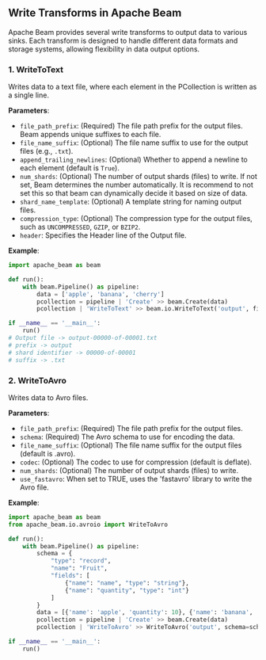 ## Write Transforms in Apache Beam

Apache Beam provides several write transforms to output data to various sinks. Each transform is designed to handle different data formats and storage systems, allowing flexibility in data output options.

### 1. WriteToText

Writes data to a text file, where each element in the PCollection is written as a single line.

**Parameters**:
- `file_path_prefix`: (Required) The file path prefix for the output files. Beam appends unique suffixes to each file.
- `file_name_suffix`: (Optional) The file name suffix to use for the output files (e.g., `.txt`).
- `append_trailing_newlines`: (Optional) Whether to append a newline to each element (default is `True`).
- `num_shards`: (Optional) The number of output shards (files) to write. If not set, Beam determines the number automatically. It is recommend to not set this so that beam can dynamically decide it based on size of data.
- `shard_name_template`: (Optional) A template string for naming output files.
- `compression_type`: (Optional) The compression type for the output files, such as `UNCOMPRESSED`, `GZIP`, or `BZIP2`.
- `header`: Specifies the Header line of the Output file.

**Example**:
```python
import apache_beam as beam

def run():
    with beam.Pipeline() as pipeline:
        data = ['apple', 'banana', 'cherry']
        pcollection = pipeline | 'Create' >> beam.Create(data)
        pcollection | 'WriteToText' >> beam.io.WriteToText('output', file_name_suffix='.txt')

if __name__ == '__main__':
    run()
# Output file -> output-00000-of-00001.txt
# prefix -> output
# shard identifier -> 00000-of-00001
# suffix -> .txt
```

### 2. WriteToAvro
Writes data to Avro files.

**Parameters**:

- `file_path_prefix`: (Required) The file path prefix for the output files.
- `schema`: (Required) The Avro schema to use for encoding the data.
- `file_name_suffix`: (Optional) The file name suffix for the output files (default is .avro).
- `codec`: (Optional) The codec to use for compression (default is deflate).
- `num_shards`: (Optional) The number of output shards (files) to write.
- `use_fastavro`: When set to TRUE, uses the 'fastavro' library to write the Avro file.

**Example**:
```python
import apache_beam as beam
from apache_beam.io.avroio import WriteToAvro

def run():
    with beam.Pipeline() as pipeline:
        schema = {
            "type": "record",
            "name": "Fruit",
            "fields": [
                {"name": "name", "type": "string"},
                {"name": "quantity", "type": "int"}
            ]
        }
        data = [{'name': 'apple', 'quantity': 10}, {'name': 'banana', 'quantity': 20}]
        pcollection = pipeline | 'Create' >> beam.Create(data)
        pcollection | 'WriteToAvro' >> WriteToAvro('output', schema=schema)

if __name__ == '__main__':
    run()
```
